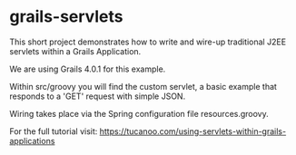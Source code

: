 # grails-servlets

This short project demonstrates how to write and wire-up traditional J2EE servlets within a Grails Application.

We are using Grails 4.0.1 for this example.

Within src/groovy you will find the custom servlet, a basic example that responds to a 'GET' request with simple JSON.

Wiring takes place via the Spring configuration file resources.groovy.

For the full tutorial visit: https://tucanoo.com/using-servlets-within-grails-applications 
